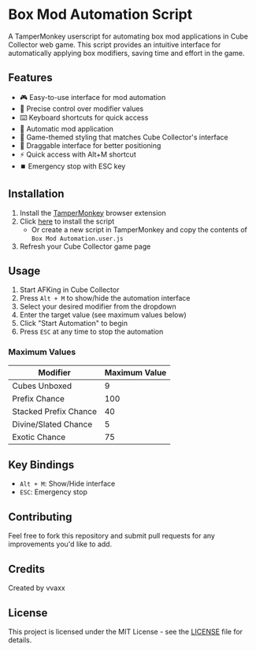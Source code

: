 # Box Mod Automation Script

A TamperMonkey userscript for automating box mod applications in Cube Collector web game. This script provides an intuitive interface for automatically applying box modifiers, saving time and effort in the game.

## Features

- 🎮 Easy-to-use interface for mod automation
- 🎯 Precise control over modifier values
- ⌨️ Keyboard shortcuts for quick access
- 🔄 Automatic mod application
- 🎨 Game-themed styling that matches Cube Collector's interface
- 📱 Draggable interface for better positioning
- ⚡ Quick access with Alt+M shortcut
- ⏹️ Emergency stop with ESC key

## Installation

1. Install the [TamperMonkey](https://www.tampermonkey.net/) browser extension
2. Click [here](Box%20Mod%20Automation.user.js) to install the script
   - Or create a new script in TamperMonkey and copy the contents of `Box Mod Automation.user.js`
3. Refresh your Cube Collector game page

## Usage

1. Start AFKing in Cube Collector
2. Press `Alt + M` to show/hide the automation interface
3. Select your desired modifier from the dropdown
4. Enter the target value (see maximum values below)
5. Click "Start Automation" to begin
6. Press `ESC` at any time to stop the automation

### Maximum Values

| Modifier | Maximum Value |
|----------|---------------|
| Cubes Unboxed | 9 |
| Prefix Chance | 100 |
| Stacked Prefix Chance | 40 |
| Divine/Slated Chance | 5 |
| Exotic Chance | 75 |

## Key Bindings

- `Alt + M`: Show/Hide interface
- `ESC`: Emergency stop

## Contributing

Feel free to fork this repository and submit pull requests for any improvements you'd like to add.

## Credits

Created by vvaxx

## License

This project is licensed under the MIT License - see the [LICENSE](LICENSE) file for details.
